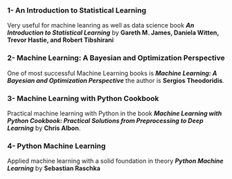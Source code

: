 ### 1- An Introduction to Statistical Learning
Very useful for machine leanring as well as data science book **_An Introduction to Statistical Learning_** by **Gareth M. James, Daniela Witten, Trevor Hastie, and Robert Tibshirani**

### 2- Machine Learning: A Bayesian and Optimization Perspective
One of most successful Machine Learning books is **_Machine Learning: A Bayesian and Optimization Perspective_** the author is **Sergios Theodoridis**.

### 3- Machine Learning with Python Cookbook
Practical machine learning with Python in the book **_Machine Learning with Python Cookbook: Practical Solutions from Preprocessing to Deep Learning_** by **Chris Albon**.

### 4- Python Machine Learning
Applied machine learning with a solid foundation in theory **_Python Machine Learning_** by **Sebastian Raschka**

